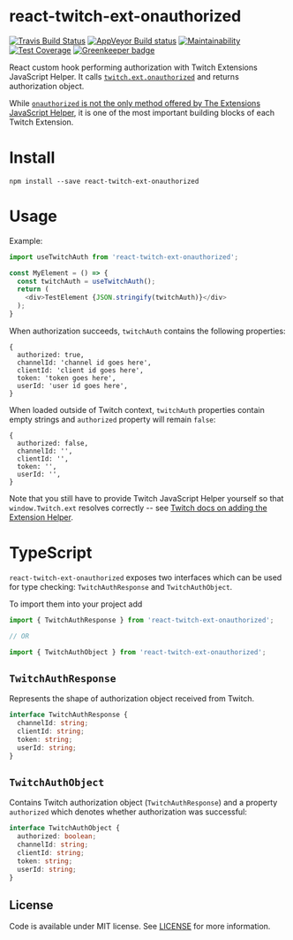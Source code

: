 # react-twitch-ext-onauthorized

[![Travis Build Status](https://travis-ci.org/lukemnet/react-twitch-ext-onauthorized.svg?branch=master)](https://travis-ci.org/lukemnet/react-twitch-ext-onauthorized)
[![AppVeyor Build status](https://ci.appveyor.com/api/projects/status/45oqe7ui0tojdbxn/branch/master?svg=true)](https://ci.appveyor.com/project/lwojcik/react-twitch-ext-onauthorized/branch/master)
[![Maintainability](https://api.codeclimate.com/v1/badges/96c28dcc8a308d1d756c/maintainability)](https://codeclimate.com/github/lukemnet/react-twitch-ext-onauthorized/maintainability)
[![Test Coverage](https://api.codeclimate.com/v1/badges/96c28dcc8a308d1d756c/test_coverage)](https://codeclimate.com/github/lukemnet/react-twitch-ext-onauthorized/test_coverage)
[![Greenkeeper badge](https://badges.greenkeeper.io/lukemnet/react-twitch-ext-onauthorized.svg)](https://greenkeeper.io/)

React custom hook performing authorization with Twitch Extensions JavaScript Helper. It calls [`twitch.ext.onauthorized`](https://dev.twitch.tv/docs/extensions/reference/#onauthorized) and returns authorization object.

While [`onauthorized` is not the only method offered by The Extensions JavaScript Helper](https://dev.twitch.tv/docs/extensions/reference/#helper-extensions), it is one of the most important building blocks of each Twitch Extension.

# Install

```
npm install --save react-twitch-ext-onauthorized
```

# Usage

Example:

```javascript
import useTwitchAuth from 'react-twitch-ext-onauthorized';

const MyElement = () => {
  const twitchAuth = useTwitchAuth();
  return (
    <div>TestElement {JSON.stringify(twitchAuth)}</div>
  );
}
```

When authorization succeeds, ``twitchAuth`` contains the following properties:

```
{
  authorized: true,
  channelId: 'channel id goes here',
  clientId: 'client id goes here',
  token: 'token goes here',
  userId: 'user id goes here',
}
```

When loaded outside of Twitch context, ``twitchAuth`` properties contain empty strings and ``authorized`` property will remain ``false``:

```
{
  authorized: false,
  channelId: '',
  clientId: '',
  token: '',
  userId: '',
}
```

Note that you still have to provide Twitch JavaScript Helper yourself so that ``window.Twitch.ext`` resolves correctly -- see [Twitch docs on adding the Extension Helper](https://dev.twitch.tv/docs/extensions/building/#extension-helper-library).

# TypeScript

`react-twitch-ext-onauthorized` exposes two interfaces which can be used for type checking: `TwitchAuthResponse` and `TwitchAuthObject`.

To import them into your project add

```typescript
import { TwitchAuthResponse } from 'react-twitch-ext-onauthorized';

// OR

import { TwitchAuthObject } from 'react-twitch-ext-onauthorized';

```

## `TwitchAuthResponse`

Represents the shape of authorization object received from Twitch.

```typescript
interface TwitchAuthResponse {
  channelId: string;
  clientId: string;
  token: string;
  userId: string;
}
```

## `TwitchAuthObject`

Contains Twitch authorization object (`TwitchAuthResponse`) and a property `authorized` which denotes whether authorization was successful:

```typescript
interface TwitchAuthObject {
  authorized: boolean;
  channelId: string;
  clientId: string;
  token: string;
  userId: string;
}
```

## License

Code is available under MIT license. See [LICENSE](https://raw.githubusercontent.com/lukemnet/react-twitch-ext-onauthorized/master/LICENSE) for more information.
